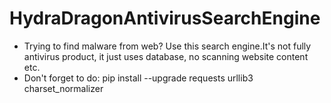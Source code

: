 # HydraDragonAntivirusSearchEngine
- Trying to find malware from web? Use this search engine.It's not fully antivirus product, it just uses database, no scanning website content etc.
- Don't forget to do: pip install --upgrade requests urllib3 charset_normalizer